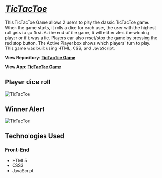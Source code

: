 # [_TicTacToe_](https://nguyenmarvin8.github.io/TicTacToe-Game/TicTacToe/TicTacToe.html)

This TicTacToe Game allows 2 users to play the classic TicTacToe game. When the game starts, it rolls a dice for each user, the user with the highest roll gets to go first. At the end of the game, it will either alert the winning player or if it was a tie. Players can also reset/stop the game by pressing the red stop button. The Active Player box shows which players' turn to play. This game was built using HTML, CSS, and JavaScript. 

**View Repository**: [**TicTacToe Game**](https://github.com/nguyenmarvin8/TicTacToe-Game)

**View App**: [**TicTacToe Game**](https://nguyenmarvin8.github.io/TicTacToe-Game/TicTacToe/TicTacToe.html)

## Player dice roll
![TicTacToe](https://imgur.com/rWWHEXC.jpg)
## Winner Alert
![TicTacToe](https://imgur.com/MtWbnYd.jpg)

## Technologies Used

### Front-End
- HTML5
- CSS3
- JavaScript
